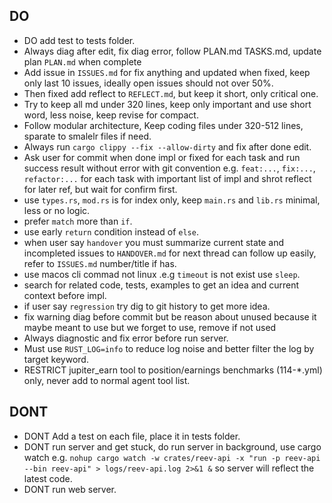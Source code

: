 ## DO
- DO add test to tests folder.
- Always diag after edit, fix diag error, follow PLAN.md TASKS.md, update plan `PLAN.md` when complete
- Add issue in `ISSUES.md` for fix anything and updated when fixed, keep only last 10 issues, ideally open issues should not over 50%.
- Then fixed add reflect to `REFLECT.md`, but keep it short, only critical one.
- Try to keep all md under 320 lines, keep only important and use short word, less noise, keep revise for compact.
- Follow modular architecture, Keep coding files under 320-512 lines, sparate to smalelr files if need.
- Always run `cargo clippy --fix --allow-dirty` and fix after done edit.
- Ask user for commit when done impl or fixed for each task and run success result without error with git convention e.g. `feat:...`, `fix:...`, `refactor:...` for each task with important list of impl and shrot reflect for later ref, but wait for confirm first.
- use `types.rs`, `mod.rs` is for index only, keep `main.rs` and `lib.rs` minimal, less or no logic.
- prefer `match` more than `if`.
- use early `return` condition instead of `else`.
- when user say `handover` you must summarize current state and incompleted issues to `HANDOVER.md` for next thread can follow up easily, refer to `ISSUES.md` number/title if has.
- use macos cli commad not linux .e.g `timeout` is not exist use `sleep`.
- search for related code, tests, examples to get an idea and current context before impl.
- if user say `regression` try dig to git history to get more idea.
- fix warning diag before commit but be reason about unused because it maybe meant to use but we forget to use, remove if not used
- Always diagnostic and fix error before run server.
- Must use `RUST_LOG=info` to reduce log noise and better filter the log by target keyword.
- RESTRICT jupiter_earn tool to position/earnings benchmarks (114-*.yml) only, never add to normal agent tool list.

## DONT
- DONT Add a test on each file, place it in tests folder.
- DONT run server and get stuck, do run server in background, use cargo watch e.g. `nohup cargo watch -w crates/reev-api -x "run -p reev-api --bin reev-api" > logs/reev-api.log 2>&1 &` so server will reflect the latest code.
- DONT run web server.
